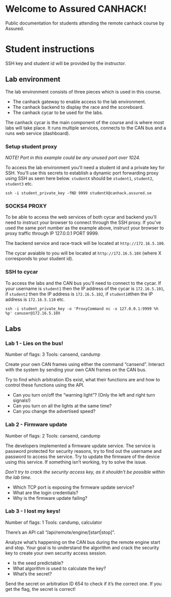 # Welcome to Assured CANHACK!
Public documentation for students attending the remote canhack course by Assured.

# Student instructions
SSH key and student id will be provided by the instructor. 

## Lab environment
The lab environment consists of three pieces which is used in this course. 

 - The canhack gateway to enable access to the lab environment.
 - The canhack backend to display the race and the scoreboard. 
 - The canhack cycar to be used for the labs.
 
The canhack cycar is the main component of the course and is where most labs will take place. It runs multiple services, connects to the CAN bus and a runs web service (dashboard). 

### Setup student proxy
*NOTE! Port in this example could be any unused port over 1024.*

To access the lab environment you'll need a student id and a private key for SSH. You'll use this secrets to establish a dynamic port forwarding proxy using SSH as seen here below. `studentX` should be `student1`, `student2`, `student3` etc.
```
ssh -i student_private_key -fND 9999 studentX@canhack.assured.se 
```

### SOCKS4 PROXY
To be able to access the web services of both cycar and backend you'll need to instruct your browser to connect through the SSH proxy. If you've used the same port number as the example above, instruct your browser to proxy traffic through IP 127.0.0.1 PORT 9999. 

The backend service and race-track will be located at `http://172.16.5.100`.

The cycar avaiable to you will be located at `http://172.16.5.10X` (where X corresponds to your student id).

### SSH to cycar
To access the labs and the CAN bus you'll need to connect to the cycar. If your username is `student1` then the IP address of the cycar is `172.16.5.101`, if `student2` then the IP address is `172.16.5.102`, if `student10`then the IP address is `172.16.5.110` etc.
```
ssh -i student_private_key -o 'ProxyCommand nc -x 127.0.0.1:9999 %h %p' canuser@172.16.5.10X
```

## Labs
### Lab 1 - Lies on the bus!
Number of flags: 3
Tools: cansend, candump

Create your own CAN frames using either the command “cansend”. Interact with the system by sending your own CAN frames on the CAN bus.

Try to find which arbitration IDs exist, what their functions are and how to control these functions using the API.

 - Can you turn on/off the “warning light”?
   (Only the left and right turn signals!)
 - Can you turn on all the lights at the same time? 
 - Can you change the advertised speed?


### Lab 2 - Firmware update
Number of flags: 2
Tools: cansend, candump

The developers implemented a firmware update service. The service is password protected for security reasons, try to find out the username and password to access the service. Try to update the firmware of the device using this service. If something isn’t working, try to solve the issue.

*Don’t try to crack the security access key, as it shouldn’t be possible within the lab time.*

 - Which TCP port is exposing the firmware update service?
 - What are the login credentials?
 - Why is the firmware update failing?

### Lab 3 - I lost my keys!
Number of flags: 1
Tools: candump, calculator 

There’s an API call “/api/remote/engine/[start|stop]”.

Analyze what’s happening on the CAN bus during the remote engine start and stop. Your goal is to understand the algorithm and crack the security key to create your own security access session.

 - Is the seed predictable?
 - What algorithm is used to calculate the key?
 - What’s the secret?

Send the secret on arbitration ID 654 to check if it’s the correct one.
If you get the flag, the secret is correct!
